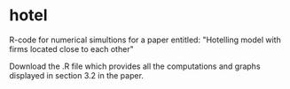 # hotel
R-code for numerical simultions for a paper entitled:
"Hotelling model with firms located close to each other"

Download the .R file which provides all the computations and graphs displayed in section 3.2 in the paper. 
